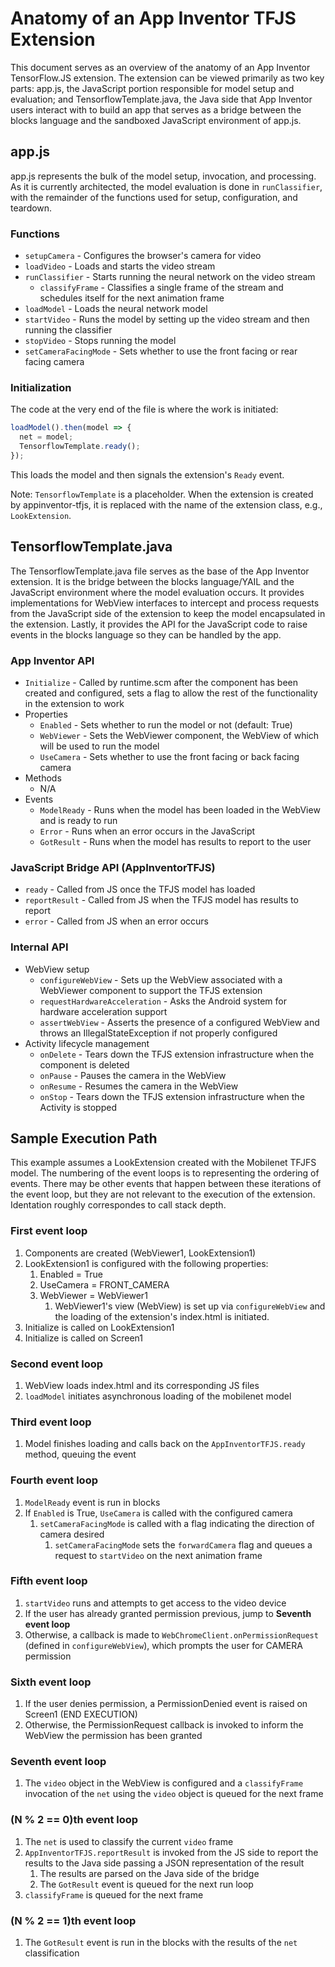 # Anatomy of an App Inventor TFJS Extension

This document serves as an overview of the anatomy of an App Inventor TensorFlow.JS extension. The extension can be viewed primarily as two key parts: app.js, the JavaScript portion responsible for model setup and evaluation; and TensorflowTemplate.java, the Java side that App Inventor users interact with to build an app that serves as a bridge between the blocks language and the sandboxed JavaScript environment of app.js.

## app.js

app.js represents the bulk of the model setup, invocation, and processing. As it is currently architected, the model evaluation is done in `runClassifier`, with the remainder of the functions used for setup, configuration, and teardown.

### Functions

* `setupCamera` - Configures the browser's camera for video
* `loadVideo` - Loads and starts the video stream
* `runClassifier` - Starts running the neural network on the video stream
    * `classifyFrame` - Classifies a single frame of the stream and schedules itself for the next animation frame
* `loadModel` - Loads the neural network model
* `startVideo` - Runs the model by setting up the video stream and then running the classifier
* `stopVideo` - Stops running the model
* `setCameraFacingMode` - Sets whether to use the front facing or rear facing camera

### Initialization

The code at the very end of the file is where the work is initiated:

```javascript
loadModel().then(model => {
  net = model;
  TensorflowTemplate.ready();
});
```

This loads the model and then signals the extension's `Ready` event. 

Note: `TensorflowTemplate` is a placeholder. When the extension is created by appinventor-tfjs, it is replaced with the name of the extension class, e.g., `LookExtension`.

## TensorflowTemplate.java

The TensorflowTemplate.java file serves as the base of the App Inventor extension. It is the bridge between the blocks language/YAIL and the JavaScript environment where the model evaluation occurs. It provides implementations for WebView interfaces to intercept and process requests from the JavaScript side of the extension to keep the model encapsulated in the extension. Lastly, it provides the API for the JavaScript code to raise events in the blocks language so they can be handled by the app.

### App Inventor API

* `Initialize` - Called by runtime.scm after the component has been created and configured, sets a flag to allow the rest of the functionality in the extension to work
* Properties
    * `Enabled` - Sets whether to run the model or not (default: True)
    * `WebViewer` - Sets the WebViewer component, the WebView of which will be used to run the model
    * `UseCamera` - Sets whether to use the front facing or back facing camera
* Methods
    * N/A
* Events
    * `ModelReady` - Runs when the model has been loaded in the WebView and is ready to run
    * `Error` - Runs when an error occurs in the JavaScript
    * `GotResult` - Runs when the model has results to report to the user

### JavaScript Bridge API (AppInventorTFJS)

* `ready` - Called from JS once the TFJS model has loaded
* `reportResult` - Called from JS when the TFJS model has results to report
* `error` - Called from JS when an error occurs

### Internal API

* WebView setup
    * `configureWebView` - Sets up the WebView associated with a WebViewer component to support the TFJS extension
    * `requestHardwareAcceleration` - Asks the Android system for hardware acceleration support
    * `assertWebView` - Asserts the presence of a configured WebView and throws an IllegalStateException if not properly configured
* Activity lifecycle management
    * `onDelete` - Tears down the TFJS extension infrastructure when the component is deleted
    * `onPause` - Pauses the camera in the WebView
    * `onResume` - Resumes the camera in the WebView
    * `onStop` - Tears down the TFJS extension infrastructure when the Activity is stopped

## Sample Execution Path

This example assumes a LookExtension created with the Mobilenet TFJFS model. The numbering of the event loops is to representing the ordering of events. There may be other events that happen between these iterations of the event loop, but they are not relevant to the execution of the extension. Identation roughly correspondes to call stack depth.

### First event loop

1. Components are created (WebViewer1, LookExtension1)
2. LookExtension1 is configured with the following properties:
    1. Enabled = True
    2. UseCamera = FRONT_CAMERA
    3. WebViewer = WebViewer1
        1. WebViewer1's view (WebView) is set up via `configureWebView` and the loading of the extension's index.html is initiated.
3. Initialize is called on LookExtension1
4. Initialize is called on Screen1

### Second event loop

1. WebView loads index.html and its corresponding JS files
2. `loadModel` initiates asynchronous loading of the mobilenet model

### Third event loop

1. Model finishes loading and calls back on the `AppInventorTFJS.ready` method, queuing the event

### Fourth event loop

1. `ModelReady` event is run in blocks
2. If `Enabled` is True, `UseCamera` is called with the configured camera
    1. `setCameraFacingMode` is called with a flag indicating the direction of camera desired
        1. `setCameraFacingMode` sets the `forwardCamera` flag and queues a request to `startVideo` on the next animation frame

### Fifth event loop

1. `startVideo` runs and attempts to get access to the video device
2. If the user has already granted permission previous, jump to **Seventh event loop**
3. Otherwise, a callback is made to `WebChromeClient.onPermissionRequest` (defined in `configureWebView`), which prompts the user for CAMERA permission

### Sixth event loop

1. If the user denies permission, a PermissionDenied event is raised on Screen1 (END EXECUTION)
2. Otherwise, the PermissionRequest callback is invoked to inform the WebView the permission has been granted

### Seventh event loop

1. The `video` object in the WebView is configured and a `classifyFrame` invocation of the `net` using the `video` object is queued for the next frame

### (N % 2 == 0)th event loop

1. The `net` is used to classify the current `video` frame
2. `AppInventorTFJS.reportResult` is invoked from the JS side to report the results to the Java side passing a JSON representation of the result
    1. The results are parsed on the Java side of the bridge
    2. The `GotResult` event is queued for the next run loop
3. `classifyFrame` is queued for the next frame

### (N % 2 == 1)th event loop

1. The `GotResult` event is run in the blocks with the results of the `net` classification

